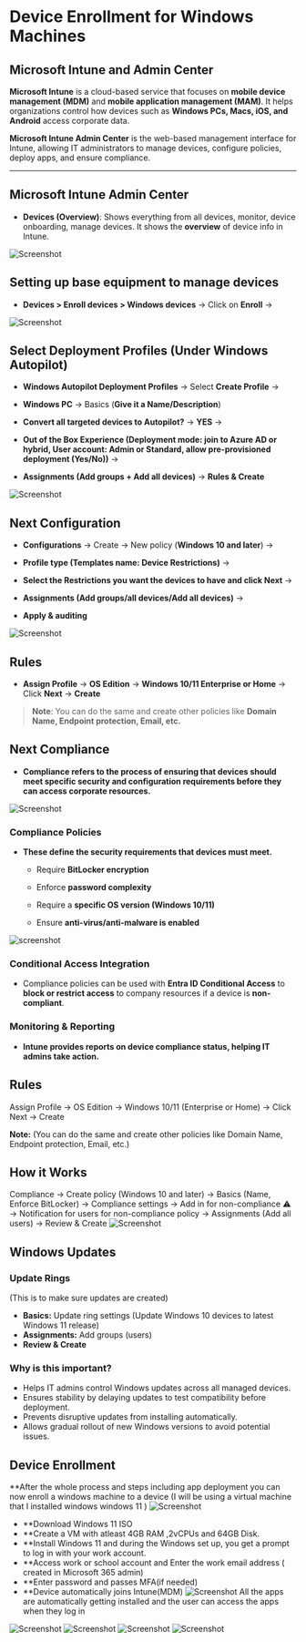 
# Device Enrollment for Windows Machines

## Microsoft Intune and Admin Center

**Microsoft Intune** is a cloud-based service that focuses on **mobile device management (MDM)** and **mobile application management (MAM)**. It helps organizations control how devices such as **Windows PCs, Macs, iOS, and Android** access corporate data.

**Microsoft Intune Admin Center** is the web-based management interface for Intune, allowing IT administrators to manage devices, configure policies, deploy apps, and ensure compliance.

---
## Microsoft Intune Admin Center

- **Devices (Overview)**: Shows everything from all devices, monitor, device onboarding, manage devices. It shows the **overview** of device info in Intune.
    
![Screenshot](images/screenshot39.jpg)
## Setting up base equipment to manage devices

- **Devices > Enroll devices > Windows devices** → Click on **Enroll** →
    
![Screenshot](images/screenshot40.jpg)
## Select Deployment Profiles (Under Windows Autopilot)

- **Windows Autopilot Deployment Profiles** → Select **Create Profile** →
    
- **Windows PC** → Basics (**Give it a Name/Description**)
    
- **Convert all targeted devices to Autopilot?** → **YES** →
    
- **Out of the Box Experience (Deployment mode: join to Azure AD or hybrid, User account: Admin or Standard, allow pre-provisioned deployment (Yes/No))** →
    
- **Assignments (Add groups + Add all devices)** → **Rules & Create**
    
![Screenshot](images/screenshot42.jpg)
## Next Configuration

- **Configurations** → Create → New policy (**Windows 10 and later**) →
    
- **Profile type (Templates name: Device Restrictions)** →
    
- **Select the Restrictions you want the devices to have and click Next** →
    
- **Assignments (Add groups/all devices/Add all devices)** →
    
- **Apply & auditing**
    
![Screenshot](images/screenshot43.jpg)
## Rules

- **Assign Profile** → **OS Edition** → **Windows 10/11 Enterprise or Home** → Click **Next** → **Create**
    

> **Note**: You can do the same and create other policies like **Domain Name, Endpoint protection, Email, etc.**

## Next Compliance

- **Compliance refers to the process of ensuring that devices should meet specific security and configuration requirements before they can access corporate resources.**
    
![Screenshot](images/screenshot44.jpg)
### Compliance Policies

- **These define the security requirements that devices must meet.**
    
    - Require **BitLocker encryption**
        
    - Enforce **password complexity**
        
    - Require a **specific OS version (Windows 10/11)**
        
    - Ensure **anti-virus/anti-malware is enabled**
        
![screenshot](images/screenshot45.jpg)
### Conditional Access Integration

- Compliance policies can be used with **Entra ID Conditional Access** to **block or restrict access** to company resources if a device is **non-compliant**.
    
### Monitoring & Reporting

- **Intune provides reports on device compliance status, helping IT admins take action.**
## Rules
Assign Profile -> OS Edition -> Windows 10/11 (Enterprise or Home) -> Click Next -> Create  

**Note:** (You can do the same and create other policies like Domain Name, Endpoint protection, Email, etc.)  
## How it Works
Compliance -> Create policy (Windows 10 and later) -> Basics (Name, Enforce BitLocker) -> Compliance settings -> Add in for non-compliance ⚠ -> Notification for users for non-compliance policy -> Assignments (Add all users) -> Review & Create
![Screenshot](images/screenshot46.jpg)
## Windows Updates
### Update Rings
(This is to make sure updates are created)
- **Basics:** Update ring settings (Update Windows 10 devices to latest Windows 11 release)
- **Assignments:** Add groups (users)
- **Review & Create**
### Why is this important?
- Helps IT admins control Windows updates across all managed devices.
- Ensures stability by delaying updates to test compatibility before deployment.
- Prevents disruptive updates from installing automatically.
- Allows gradual rollout of new Windows versions to avoid potential issues.

## Device Enrollment

 **After the whole process and steps including app deployment you can now enroll a windows machine to a device (I will be using a virtual machine that I installed windows windows 11 )
![Screenshot](images/screenshot153.jpg)

- **Download Windows 11 ISO
- **Create a VM with atleast 4GB RAM ,2vCPUs and 64GB Disk.
- **Install Windows 11 and during the Windows set up, you get a prompt to log in with your work account.
- **Access work or school account and Enter the work email address ( created in Microsoft 365 admin)
- **Enter password and passes MFA(if needed)
- **Device automatically joins Intune(MDM)
![Screenshot](images/screenshot155.jpg)
All the apps are automatically getting installed and the user can access the apps when they log in

![Screenshot](images/screenshot156.jpg)
![Screenshot](images/screenshot157.jpg)
![Screenshot](images/screenshot158.jpg)
![Screenshot](images/screenshot507)
